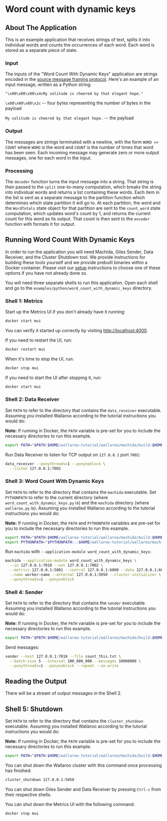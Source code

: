 # Word count with dynamic keys

## About The Application

This is an example application that receives strings of text, splits it into individual words and counts the occurrences of each word. Each word is stored as a separate piece of state.

### Input

The inputs of the "Word Count With Dynamic Keys" application are strings encoded in the [source message framing protocol](https://docs.wallaroolabs.com/book/appendix/tcp-decoders-and-encoders.html#framed-message-protocols#source-message-framing-protocol). Here's an example of an input message, written as a Python string:

```
"\x00\x00\x00\x4cMy solitude is cheered by that elegant hope."
```

`\x00\x00\x00\x2c` -- four bytes representing the number of bytes in the payload

`My solitude is cheered by that elegant hope.` -- the payload

### Output

The messages are strings terminated with a newline, with the form `WORD => COUNT` where `WORD` is the word and `COUNT` is the number of times that word has been seen. Each incoming message may generate zero or more output messages, one for each word in the input.

### Processing

The `decoder` function turns the input message into a string. That string is then passed to the `split` one-to-many computation, which breaks the string into individual words and returns a list containing these words. Each item in the list is sent as a separate message to the partition function which determines which state partition it will go to. At each partition, the word and the `WordTotals` state object for that partition are sent to the `count_word` state computation, which updates word's count by 1, and returns the current count for this word as its output. That count is then sent to the `encoder` function with formats it for output.

## Running Word Count With Dynamic Keys

In order to run the application you will need Machida, Giles Sender, Data Receiver, and the Cluster Shutdown tool. We provide instructions for building these tools yourself and we provide prebuilt binaries within a Docker container. Please visit our [setup](https://docs.wallaroolabs.com/book/getting-started/choosing-an-installation-option.html) instructions to choose one of these options if you have not already done so.

You will need three separate shells to run this application. Open each shell and go to the `examples/python/word_count_with_dynamic_keys` directory.

### Shell 1: Metrics

Start up the Metrics UI if you don't already have it running:

```bash
docker start mui
```

You can verify it started up correctly by visiting [http://localhost:4000](http://localhost:4000).

If you need to restart the UI, run:

```bash
docker restart mui
```

When it's time to stop the UI, run:

```bash
docker stop mui
```

If you need to start the UI after stopping it, run:

```bash
docker start mui
```

### Shell 2: Data Receiver

Set `PATH` to refer to the directory that contains the `data_receiver` executable. Assuming you installed Wallaroo according to the tutorial instructions you would do:

**Note:** If running in Docker, the `PATH` variable is pre-set for you to include the necessary directories to run this example.

```bash
export PATH="$PATH:$HOME/wallaroo-tutorial/wallaroo/machida/build:$HOME/wallaroo-tutorial/wallaroo/giles/sender:$HOME/wallaroo-tutorial/wallaroo/utils/data_receiver:$HOME/wallaroo-tutorial/wallaroo/utils/cluster_shutdown"
```

Run Data Receiver to listen for TCP output on `127.0.0.1` port `7002`:

```bash
data_receiver --ponythreads=1 --ponynoblock \
  --listen 127.0.0.1:7002
```

### Shell 3: Word Count With Dynamic Keys

Set `PATH` to refer to the directory that contains the `machida` executable. Set `PYTHONPATH` to refer to the current directory (where `word_count_with_dynamic_keys.py` is) and the `machida` directory (where `wallaroo.py` is). Assuming you installed Wallaroo according to the tutorial instructions you would do:

**Note:** If running in Docker, the `PATH` and `PYTHONPATH` variables are pre-set for you to include the necessary directories to run this example.

```bash
export PATH="$PATH:$HOME/wallaroo-tutorial/wallaroo/machida/build:$HOME/wallaroo-tutorial/wallaroo/giles/sender:$HOME/wallaroo-tutorial/wallaroo/utils/data_receiver:$HOME/wallaroo-tutorial/wallaroo/utils/cluster_shutdown"
export PYTHONPATH="$PYTHONPATH:.:$HOME/wallaroo-tutorial/wallaroo/machida/lib"
```

Run `machida` with `--application-module word_count_with_dynamic_keys`:

```bash
machida --application-module word_count_with_dynamic_keys \
  --in 127.0.0.1:7010 --out 127.0.0.1:7002 \
  --metrics 127.0.0.1:5001 --control 127.0.0.1:6000 --data 127.0.0.1:6001 \
  --name worker-name --external 127.0.0.1:5050 --cluster-initializer \
  --ponythreads=1 --ponynoblock
```

### Shell 4: Sender

Set `PATH` to refer to the directory that contains the `sender`  executable. Assuming you installed Wallaroo according to the tutorial instructions you would do:

**Note:** If running in Docker, the `PATH` variable is pre-set for you to include the necessary directories to run this example.

```bash
export PATH="$PATH:$HOME/wallaroo-tutorial/wallaroo/machida/build:$HOME/wallaroo-tutorial/wallaroo/giles/sender:$HOME/wallaroo-tutorial/wallaroo/utils/data_receiver:$HOME/wallaroo-tutorial/wallaroo/utils/cluster_shutdown"
```
Send messages:

```bash
sender --host 127.0.0.1:7010 --file count_this.txt \
  --batch-size 5 --interval 100_000_000 --messages 10000000 \
  --ponythreads=1 --ponynoblock --repeat --no-write
```

## Reading the Output

There will be a stream of output messages in the Shell 2.

## Shell 5: Shutdown

Set `PATH` to refer to the directory that contains the `cluster_shutdown` executable. Assuming you installed Wallaroo  according to the tutorial instructions you would do:

**Note:** If running in Docker, the `PATH` variable is pre-set for you to include the necessary directories to run this example.

```bash
export PATH="$PATH:$HOME/wallaroo-tutorial/wallaroo/machida/build:$HOME/wallaroo-tutorial/wallaroo/giles/sender:$HOME/wallaroo-tutorial/wallaroo/utils/data_receiver:$HOME/wallaroo-tutorial/wallaroo/utils/cluster_shutdown"
```

You can shut down the Wallaroo cluster with this command once processing has finished:

```bash
cluster_shutdown 127.0.0.1:5050
```

You can shut down Giles Sender and Data Receiver by pressing `Ctrl-c` from their respective shells.

You can shut down the Metrics UI with the following command:

```bash
docker stop mui
```
